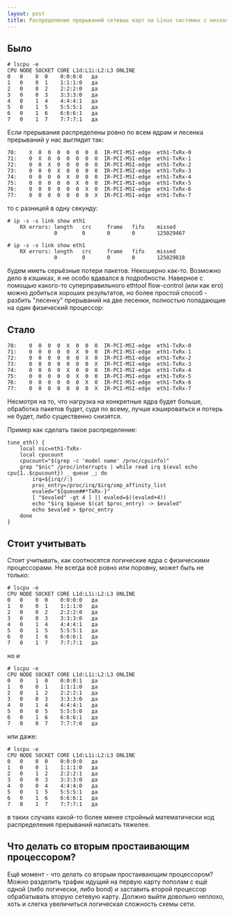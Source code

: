 ```yaml
---
layout: post
title: Распределение прерываний сетевых карт на Linux системах с несколькими физическими процессорами
---
```


## Было

```
# lscpu -e
CPU NODE SOCKET CORE L1d:L1i:L2:L3 ONLINE
0   0    0  0    0:0:0:0   да
1   0    0  1    1:1:1:0   да
2   0    0  2    2:2:2:0   да
3   0    0  3    3:3:3:0   да
4   0    1  4    4:4:4:1   да
5   0    1  5    5:5:5:1   да
6   0    1  6    6:6:6:1   да
7   0    1  7    7:7:7:1   да
```

Если прерывания распределены ровно по всем ядрам и лесенка прерываний у нас выглядит так:

```
70:    X  0  0  0  0  0  0  0  IR-PCI-MSI-edge  eth1-TxRx-0
71:    0  X  0  0  0  0  0  0  IR-PCI-MSI-edge  eth1-TxRx-1
72:    0  0  X  0  0  0  0  0  IR-PCI-MSI-edge  eth1-TxRx-2
73:    0  0  0  X  0  0  0  0  IR-PCI-MSI-edge  eth1-TxRx-3
74:    0  0  0  0  X  0  0  0  IR-PCI-MSI-edge  eth1-TxRx-4
75:    0  0  0  0  0  X  0  0  IR-PCI-MSI-edge  eth1-TxRx-5
76:    0  0  0  0  0  0  X  0  IR-PCI-MSI-edge  eth1-TxRx-6
77:    0  0  0  0  0  0  0  X  IR-PCI-MSI-edge  eth1-TxRx-7
```

то с разницей в одну секунду:

```
# ip -s -s link show eth1
    RX errors: length   crc     frame   fifo    missed
               0        0       0       0       125029467

# ip -s -s link show eth1
    RX errors: length   crc     frame   fifo    missed
               0        0       0       0       125029818
```

будем иметь серьёзные потери пакетов. Некошерно как-то. Возможно дело в кэшиках, я не особо вдавался в подробности. Наверное с помощью какого-то суперправильного ethtool flow-control (или как его) можно добиться хороших результатов, но более простой способ - разбить "лесенку" прерываний на две лесенки, полностью попадающие на один физический процессор:

## Стало

```
70:    0  0  0  0  X  0  0  0  IR-PCI-MSI-edge  eth1-TxRx-0
71:    0  0  0  0  0  X  0  0  IR-PCI-MSI-edge  eth1-TxRx-1
72:    0  0  0  0  0  0  X  0  IR-PCI-MSI-edge  eth1-TxRx-2
73:    0  0  0  0  0  0  0  X  IR-PCI-MSI-edge  eth1-TxRx-3
74:    0  0  0  0  X  0  0  0  IR-PCI-MSI-edge  eth1-TxRx-4
75:    0  0  0  0  0  X  0  0  IR-PCI-MSI-edge  eth1-TxRx-5
76:    0  0  0  0  0  0  X  0  IR-PCI-MSI-edge  eth1-TxRx-6
77:    0  0  0  0  0  0  0  X  IR-PCI-MSI-edge  eth1-TxRx-7
```

Несмотря на то, что нагрузка на конкретные ядра будет больше, обработка пакетов будет, судя по всему, лучше кэшироваться и потерь не будет, либо существенно снизятся.

Пример как сделать такое распределение:

```
tune_eth() {
	local nic=eth1-TxRx-
	local cpucount
	cpucount="$(grep -c 'model name' /proc/cpuinfo)"
	grep "$nic" /proc/interrupts | while read irq $(eval echo cpu{1..$cpucount}) _ queue _; do
		irq=${irq//:}
		proc_entry=/proc/irq/$irq/smp_affinity_list
		evaled="${queue##*TxRx-}"
		[ "$evaled" -gt 4 ] || evaled=$((evaled+4))
		echo "$irq $queue $(cat $proc_entry) -> $evaled"
		echo $evaled > $proc_entry
	done
}
```

## Стоит учитывать

Стоит учитывать, как соотносятся логические ядра с физическими процессорами. Не всегда всё ровно или поровну, может быть не только:

```
# lscpu -e
CPU NODE SOCKET CORE L1d:L1i:L2:L3 ONLINE
0   0    0  0    0:0:0:0   да
1   0    0  1    1:1:1:0   да
2   0    0  2    2:2:2:0   да
3   0    0  3    3:3:3:0   да
4   0    1  4    4:4:4:1   да
5   0    1  5    5:5:5:1   да
6   0    1  6    6:6:6:1   да
7   0    1  7    7:7:7:1   да
```

но и

```
# lscpu -e
CPU NODE SOCKET CORE L1d:L1i:L2:L3 ONLINE
0   0    1  0    0:0:0:1   да
1   0    0  1    1:1:1:0   да
2   0    1  2    2:2:2:1   да
3   0    0  3    3:3:3:0   да
4   0    1  4    4:4:4:1   да
5   0    0  5    5:5:5:0   да
6   0    1  6    6:6:6:1   да
7   0    0  7    7:7:7:0   да
```

или даже:

```
# lscpu -e
CPU NODE SOCKET CORE L1d:L1i:L2:L3 ONLINE
0   0    0  0    0:0:0:0   да
1   0    0  1    1:1:1:0   да
2   0    1  2    2:2:2:1   да
3   0    0  3    3:3:3:0   да
4   0    0  4    4:4:4:0   да
5   0    1  5    5:5:5:1   да
6   0    1  6    6:6:6:1   да
7   0    1  7    7:7:7:1   да
```

в таких случаях какой-то более менее стройный математически код распределения прерываний написать тяжелее.

## Что делать со вторым простаивающим процессором?

Ещё момент - что делать со вторым простаивающим процессором? Можно разделить трафик идущий на первую карту пополам с ещё одной (либо логически, либо bond) и заставить второй процессор обрабатывать вторую сетевую карту. Должно выйти довольно неплохо, хоть и слегка увеличиться логическая сложность схемы сети.
